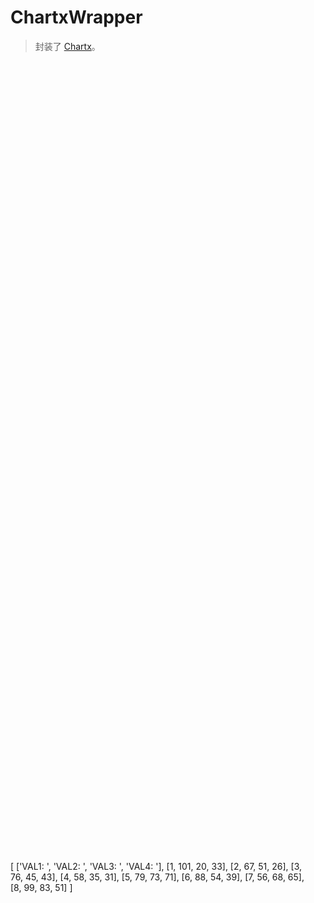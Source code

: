 # ChartxWrapper

> 封装了 [Chartx](http://groups.alidemo.cn/thx/charts/)。

<div class="bs-example">
    <div class="content">
        <div bx-name="components/chartxwrapper" 
            data-type="line"
            data-options="{}"
            data-data="[
                ['VAL1: ', 'VAL2: ', 'VAL3: ', 'VAL4: '],
                [1, 101, 20, 33],
                [2, 67, 51, 26],
                [3, 76, 45, 43],
                [4, 58, 35, 31],
                [5, 79, 73, 71],
                [6, 88, 54, 39],
                [7, 56, 68, 65],
                [8, 99, 83, 51]
            ]" style="width: 100%; height: 320px;"></div>
    </div>
</div>
<div class="bs-example">
    <div class="content">
        <div bx-name="components/chartxwrapper" 
                data-type="bar"
                data-options="{}"
                data-data="[
                    ['VAL1: ', 'VAL2: ', 'VAL3: ', 'VAL4: '],
                    [1, 101, 20, 33],
                    [2, 67, 51, 26],
                    [3, 76, 45, 43],
                    [4, 58, 35, 31],
                    [5, 79, 73, 71],
                    [6, 88, 54, 39],
                    [7, 56, 68, 65],
                    [8, 99, 83, 51]
                ]" style="width: 100%; height: 320px;"></div>
        </div>
    </div>
</div>
<div class="bs-example">
    <div class="content">
        <div bx-name="components/chartxwrapper" 
                data-type="pie"
                data-options="{}"
                data-data="[
                    ['Opera', 1],
                    ['IE', 3],
                    ['Chrome', 5],
                    ['Firefox', 2],
                    ['Safari', 1]
                ]" style="width: 100%; height: 320px;"></div>
        </div>
    </div>
</div>
<div class="bs-example">
    <div class="content">
        <div bx-name="components/chartxwrapper" 
                data-type="map"
                data-options="{}"
                data-data="[]" style="width: 100%; height: 320px;"></div>
        </div>
    </div>
</div>
<div class="bs-example">
    <div class="content">
        <div bx-name="components/chartxwrapper" data-type="line" style="width: 480px; height: 320px;">
            [
                ['VAL1: ', 'VAL2: ', 'VAL3: ', 'VAL4: '],
                [1, 101, 20, 33],
                [2, 67, 51, 26],
                [3, 76, 45, 43],
                [4, 58, 35, 31],
                [5, 79, 73, 71],
                [6, 88, 54, 39],
                [7, 56, 68, 65],
                [8, 99, 83, 51]
            ]
        </div>
    </div>
</div>
